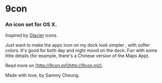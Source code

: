 # 9con

### An icon set for OS X.

Inspired by [Glacier](https://glaciericons.com/) icons. 

Just want to make the apps icon on my dock look simpler , with softer colors. It's good for both day and night mood on the dock. Fun with some little details (for example, there's a Chinese version of the Maps App).

Read more on [http://9con.ml](http://9con.ml/).


Made with love, by Sammy Cheung.
